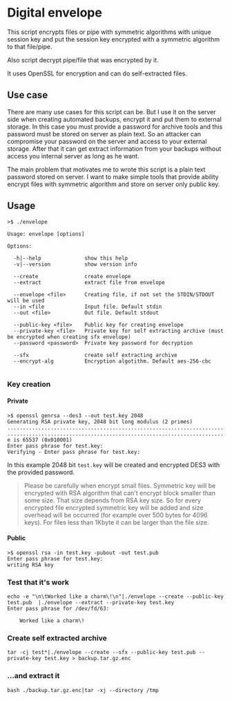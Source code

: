 # Digital envelope

This script encrypts files or pipe with symmetric algorithms with unique session key and put the session key encrypted with a symmetric algorithm to that file/pipe.

Also script decrypt pipe/file that was encrypted by it.

It uses OpenSSL for encryption and can do self-extracted files.

## Use case

There are many use cases for this script can be. But I use it on the server side when creating automated backups, encrypt it and put them to external storage. In this case you must provide a password for archive tools and this password must be stored on server as plain text. So an attacker can compromise your password on the server and access to your external storage. After that it can get extract information from your backups without access you internal server as long as he want.

The main problem that motivates me to wrote this script is a plain text password stored on server. I want to make simple tools that provide ability encrypt files with symmetric algorithm and store on server only public key.

## Usage
```
>$ ./envelope 

Usage: envelope [options]

Options:

  -h|--help              show this help
  -v|--version           show version info
                         
  --create               create envelope
  --extract              extract file from envelope
                         
  --envelope <file>      Creating file, if not set the STDIN/STDOUT will be used
  --in <file             Input file. Default stdin 
  --out <file>           Out file. Default stdout
                         
  --public-key <file>    Public key for creating envelope
  --private-key <file>   Private key for self extracting archive (must be encrypted when creating sfx envelope)
  --password <password>  Private key password for decryption
                         
  --sfx                  create self extracting archive
  --encrypt-alg          Encryption algotithm. Default aes-256-cbc
 
```

### Key creation
#### Private 
```
>$ openssl genrsa --des3 --out test.key 2048
Generating RSA private key, 2048 bit long modulus (2 primes)
.......................................................................+++++
...................................................................................+++++
e is 65537 (0x010001)
Enter pass phrase for test.key:
Verifying - Enter pass phrase for test.key:
```
In this example 2048 bit ``test.key`` will be created and encrypted DES3 with the provided password.

> Please be carefully when encrypt small files. Symmetric key will be encrypted with RSA algorithm that can't encrypt block smaller than some size. That size depends from RSA key size. So for every encrypted file encrypted symmetric key will be added and size overhead will be occurred (for example over 500 bytes for 4096 keys). For files less than 1Kbyte it can be larger than the file size.

#### Public
```
>$ openssl rsa -in test.key -pubout -out test.pub
Enter pass phrase for test.key:
writing RSA key
```

### Test that it's work
```
echo -e "\n\tWorked like a charm\!\n"|./envelope --create --public-key test.pub  |./envelope --extract --private-key test.key
Enter pass phrase for /dev/fd/63:

	Worked like a charm\!

```

### Create self extracted archive
```
tar -cj test*|./envelope --create --sfx --public-key test.pub --private-key test.key > backup.tar.gz.enc
```
### ...and extract it
```
bash ./backup.tar.gz.enc|tar -xj --directory /tmp
```
